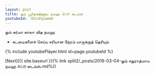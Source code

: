 ```yaml
---
layout: post
title: ஓம் பூரிதக்ஷிணாய நமஹ ௧௦௮ டைம்ஸ்
youtubeId: -DZv45pamm0
---
```

 
 
 ஓம் கர்மா காலா வித நமஹ  
 
 -  கடமைகளைச் செய்ய சரியான நேரம் யாருக்குத் தெரியும் 
 
  
 
  
 
 
 
 
 
 


{% include youtubePlayer.html id=page.youtubeId %}
 
[Next]({{ site.baseurl }}{% link  split2/_posts/2016-03-04-ஓம் சதுராத்மாய நமஹ ௧௦௮ டைம்ஸ்.md%})
 
